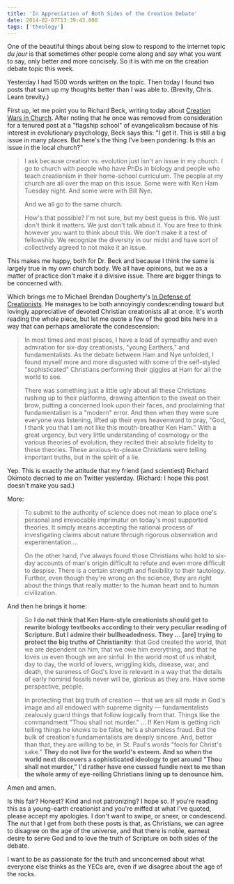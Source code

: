 ```yaml
---
title: 'In Appreciation of Both Sides of the Creation Debate'
date: 2014-02-07T13:39:43.000
tags: ['theology']
---
```


One of the beautiful things about being slow to respond to the internet topic _du jour_ is that sometimes other people come along and say what you want to say, only better and more concisely. So it is with me on the creation debate topic this week.

Yesterday I had 1500 words written on the topic. Then today I found two posts that sum up my thoughts better than I was able to. (Brevity, Chris. Learn brevity.)

First up, let me point you to Richard Beck, writing today about [Creation Wars in Church](http://experimentaltheology.blogspot.com/2014/02/creation-wars-in-church.html). After noting that he once was removed from consideration for a tenured post at a "flagship school" of evangelicalism because of his interest in evolutionary psychology, Beck says this: "I get it. This is still a big issue in many places. But here's the thing I've been pondering: Is this an issue in the local church?"

> I ask because creation vs. evolution just isn't an issue in my church. I go to church with people who have PhDs in biology and people who teach creationism in their home-school curriculum. The people at my church are all over the map on this issue. Some were with Ken Ham Tuesday night. And some were with Bill Nye.
>
> And we all go to the same church.
>
> How's that possible? I'm not sure, but my best guess is this. We just don't think it matters. We just don't talk about it. You are free to think however you want to think about this. We don't make it a test of fellowship. We recognize the diversity in our midst and have sort of collectively agreed to not make it an issue.

This makes me happy, both for Dr. Beck and because I think the same is largely true in my own church body. We all have opinions, but we as a matter of practice don't make it a divisive issue. There are bigger things to be concerned with.

Which brings me to Michael Brendan Dougherty's [In Defense of Creationists](http://theweek.com/article/index/256163/in-defense-of-creationists). He manages to be both annoyingly condescending toward but lovingly appreciative of devoted Christian creationists all at once. It's worth reading the whole piece, but let me quote a few of the good bits here in a way that can perhaps ameliorate the condescension:

> In most times and most places, I have a load of sympathy and even admiration for six-day creationists, "young Earthers," and fundamentalists. As the debate between Ham and Nye unfolded, I found myself more and more disgusted with some of the self-styled "sophisticated" Christians performing their giggles at Ham for all the world to see.
>
> There was something just a little ugly about all these Christians rushing up to their platforms, drawing attention to the sweat on their brow, putting a concerned look upon their faces, and proclaiming that fundamentalism is a "modern" error. And then when they were sure everyone was listening, lifted up their eyes heavenward to pray, "God, I thank you that I am not like this mouth-breather Ken Ham." With a great urgency, but very little understanding of cosmology or the various theories of evolution, they recited their absolute fidelity to these theories. These anxious-to-please Christians were telling important truths, but in the spirit of a lie.

Yep. This is exactly the attitude that my friend (and scientiest) Richard Okimoto decried to me on Twitter yesterday. (Richard: I hope this post doesn't make you sad.)

More:

> To submit to the authority of science does not mean to place one's personal and irrevocable imprimatur on today's most supported theories. It simply means accepting the rational process of investigating claims about nature through rigorous observation and experimentation....
>
> On the other hand, I've always found those Christians who hold to six-day accounts of man's origin difficult to refute and even more difficult to despise. There is a certain strength and flexibility to their tautology. Further, even though they're wrong on the science, they are right about the things that really matter to the human heart and to human civilization.

And then he brings it home:

> So **I do not think that Ken Ham-style creationists should get to rewrite biology textbooks according to their very peculiar reading of Scripture. But I admire their bullheadedness. They ... \[are\] trying to protect the big truths of Christianity**: that God created the world, that we are dependent on him, that we owe him everything, and that he loves us even though we are sinful. In the world most of us inhabit, day to day, the world of lovers, wriggling kids, disease, war, and death, the sureness of God's love is relevant in a way that the details of early hominid fossils never will be, glorious as they are. Have some perspective, people.
>
> In protecting that big truth of creation — that we are all made in God's image and all endowed with supreme dignity — fundamentalists zealously guard things that follow logically from that. Things like the commandment "Thou shall not murder." ... If Ken Ham is getting rich telling things he knows to be false, he's a shameless fraud. But the bulk of creation's fundamentalists are deeply sincere. And, better than that, they are willing to be, in St. Paul's words "fools for Christ's sake." **They do not live for the world's esteem. And so when the world next discovers a sophisticated ideology to get around "Thou shall not murder," I'd rather have one cussed fundie next to me than the whole army of eye-rolling Christians lining up to denounce him.**

Amen and amen.

Is this fair? Honest? Kind and not patronizing? I hope so. If you're reading this as a young-earth creationist and you're miffed at what I've quoted, please accept my apologies. I don't want to swipe, or sneer, or condescend. The nut that I get from both these posts is that, as Christians, we can agree to disagree on the age of the universe, and that there is noble, earnest desire to serve God and to love the truth of Scripture on both sides of the debate.

I want to be as passionate for the truth and unconcerned about what everyone else thinks as the YECs are, even if we disagree about the age of the rocks.
